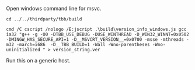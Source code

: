 Open windows command line for msvc.

`cd ../../thirdparty/tbb/build`

```
cmd /C cscript /nologo /E:jscript .\build\version_info_windows.js gcc ia32 "g++ -g -O0 -DTBB_USE_DEBUG -DUSE_WINTHREAD -D_WIN32_WINNT=0x0502 -DMINGW_HAS_SECURE_API=1 -D__MSVCRT_VERSION__=0x0700 -msse -mthreads -m32 -march=i686  -D__TBB_BUILD=1 -Wall -Wno-parentheses -Wno-uninitialized " > version_string.ver
```

Run this on a generic host.